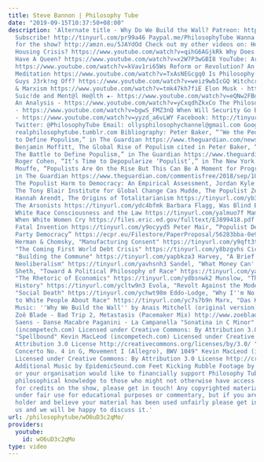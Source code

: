 ```yaml
---
title: Steve Bannon | Philosophy Tube
date: "2019-09-15T10:37:50+08:00"
description: 'Alternate title - Why Do We Build the Wall? Patreon: http://www.patreon.com/PhilosophyTube
  Subscribe! http://tinyurl.com/pr99a46 Paypal.me/PhilosophyTube Wanna get me a book
  for the show? http://amzn.eu/5JAYdOd Check out my other videos on: How To Fix the
  Housing Crisis? https://www.youtube.com/watch?v=qihG6AGjkRk Why Does Britain Still
  Have A Queen? https://www.youtube.com/watch?v=x2W7P3wGBI8 YouTube: Art or Reality?
  https://www.youtube.com/watch?v=kVav1ri65Ws Reform or Revolution? An ASMR Guided
  Meditation https://www.youtube.com/watch?v=TxAsNEGcgq0 Is Philosophy Just White
  Guys J3rk!ng Off? https://www.youtube.com/watch?v=weiz9wbIcGQ Witchcraft, Gender,
  & Marxism https://www.youtube.com/watch?v=tmk47kh7fiE Elon Musk - https://www.youtube.com/watch?v=5gnlhmaM-dM
  Suic!de and Ment@l He@lth ★- https://www.youtube.com/watch?v=eQNw2FBdpyE Transphobia:
  An Analysis - https://www.youtube.com/watch?v=yCxqdhZkxCo The Philosophy of Antifa
  - https://www.youtube.com/watch?v=bgwS_FMZ3nQ When Will Security Go Back to Normal?
  - https://www.youtube.com/watch?v=yyzd_a6vLWY Facebook: http://tinyurl.com/jgjek5w
  Twitter: @PhilosophyTube Email: ollysphilosophychannel@gmail.com Google+: google.com/+thephilosophytube
  realphilosophytube.tumblr.com Bibliography: Peter Baker, “‘We the People’: The Battle
  to Define Populism,” in The Guardian https://www.theguardian.com/news/2019/jan/10/we-the-people-the-battle-to-define-populism
  Benjamin Moffitt, The Global Rise of Populism cited in Peter Baker, “‘We the People’:
  The Battle to Define Populism,” in The Guardian https://www.theguardian.com/news/2019/jan/10/we-the-people-the-battle-to-define-populism
  Roger Cohen, “It’s Time to Depopularize ‘Populist’,” in The New York Times Chantel
  Mouffe, “Populists Are On the Rise But This Can Be A Moment for Progressives Too,”
  in The Guardian https://www.theguardian.com/commentisfree/2018/sep/10/populists-rise-progressives-radical-right
  The Populist Harm to Democracy: An Empirical Assessment, Jordan Kyle & Yascha Mounk,
  The Tony Blair Institute for Global Change Cas Mudde, The Populist Zeitgeist, https://ams.hi.is/wp-content/uploads/old/Jungar%20-%20The%20Populist%20Zeitgeist.pdf
  Hannah Arendt, The Origins of Totalitarianism https://tinyurl.com/yb3x2swl Max Frisch,
  The Arsonists https://tinyurl.com/ydc4bfmk Barbara Flagg, Was Blind But Now I See:
  White Race Consciousness and the Law https://tinyurl.com/yalmuo7f Mamta Accapadi,
  When White Women Cry https://files.eric.ed.gov/fulltext/EJ899418.pdf Dorothy Roberts,
  Fatal Invention https://tinyurl.com/y9ocyyd5 Peter Mair, “Populist Democracy Vs.
  Party Democracy” https://ecpr.eu/Filestore/PaperProposal/56283bba-0e9f-4798-81bf-3a51470ff970.pdf
  Herman & Chomsky, "Manufacturing Consent" https://tinyurl.com/y9qft3tz Pettifor,
  "The Coming First World Debt Crisis" https://tinyurl.com/y8bzgvhs Ciccariello-Maher,
  "Building the Commune" https://tinyurl.com/yapbkza3 Harvey, "A Brief History of
  Neoliberalism" https://tinyurl.com/yavhsnh3 Sandel, "What Money Can''t Buy" https://tinyurl.com/yd2fjoz6
  Sheth, "Toward A Political Philosophy of Race" https://tinyurl.com/yaqq4t2w McCloskey,
  "The Rhetoric of Economics" https://tinyurl.com/ydbsnwk2 Munslow, "The Future of
  History" https://tinyurl.com/ycltw9n3 Evola, "Revolt Against the Modern World" Cacho,
  "Social Death" https://tinyurl.com/ychwt98m Eddo-Lodge, "Why I''m No Longer Talking
  to White People About Race" https://tinyurl.com/yc7s7b9n Marx, "Das Kapital" https://tinyurl.com/ydfdt35j
  Music: ''Why We Build the Wall'' by Anais Mitchell (original version) https://itunes.apple.com/ca/album/why-we-build-wall-ep-selections-from-hadestown-myth/1161029441
  Zoë Blade - Bad Trip 2, Metastasis (Pacemaker Mix) http://www.zoeblade.com/ Saint
  Saens - Danse Macabre Paganini - La Campanella "Sonatina in C Minor" Kevin MacLeod
  (incompetech.com) Licensed under Creative Commons: By Attribution 3.0 License http://creativecommons.org/licenses/by/3.0/
  "Spellbound" Kevin MacLeod (incompetech.com) Licensed under Creative Commons: By
  Attribution 3.0 License http://creativecommons.org/licenses/by/3.0/ "Brandenburg
  Concerto No. 4 in G, Movement I (Allegro), BWV 1049" Kevin MacLeod (incompetech.com)
  Licensed under Creative Commons: By Attribution 3.0 License http://creativecommons.org/licenses/by/3.0/
  Additional Music by EpidemicSound.com Feet Kicking Rubble Footage by Videvo If you
  or your organisation would like to financially support Philosophy Tube in distributing
  philosophical knowledge to those who might not otherwise have access to it in exchange
  for credits on the show, please get in touch! Any copyrighted material should fall
  under fair use for educational purposes or commentary, but if you are a copyright
  holder and believe your material has been used unfairly please get in touch with
  us and we will be happy to discuss it.'
url: /philosophytube/wO6uD3c2qMo/
providers:
  youtube:
    id: wO6uD3c2qMo
type: video
---
```

